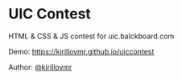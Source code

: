 # UIC Contest
HTML &amp; CSS &amp; JS contest for uic.balckboard.com

Demo: https://kirillovmr.github.io/uiccontest

Author: <a href="https://github.com/kirillovmr">@kirillovmr</a>

